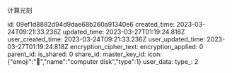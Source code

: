 计算光刻

id: 09ef1d8882d94d9dae68b260a91340e6
created_time: 2023-03-24T09:21:33.236Z
updated_time: 2023-03-27T01:19:24.818Z
user_created_time: 2023-03-24T09:21:33.236Z
user_updated_time: 2023-03-27T01:19:24.818Z
encryption_cipher_text: 
encryption_applied: 0
parent_id: 
is_shared: 0
share_id: 
master_key_id: 
icon: {"emoji":"💽","name":"computer disk","type":1}
user_data: 
type_: 2